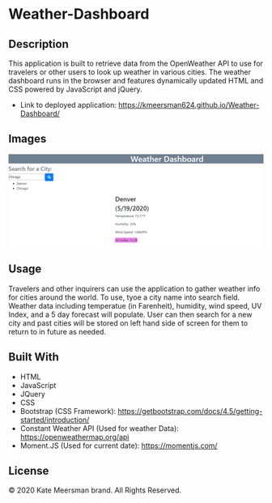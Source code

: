 # Weather-Dashboard

## Description

This application is built to retrieve data from the OpenWeather API to use for travelers or other users to look up weather in various cities. The weather dashboard runs in the browser and features dynamically updated HTML and CSS powered by JavaScript and jQuery.

- Link to deployed application: https://kmeersman624.github.io/Weather-Dashboard/

## Images

![Image of Dashboard](assets\weather.PNG)

## Usage

Travelers and other inquirers can use the application to gather weather info for cities around the world. To use, tyoe a city name into search field. Weather data including temperatue (in Farenheit), humidity, wind speed, UV Index, and a 5 day forecast will populate. User can then search for a new city and past cities will be stored on left hand side of screen for them to return to in future as needed.

## Built With

- HTML
- JavaScript
- JQuery
- CSS
- Bootstrap (CSS Framework): https://getbootstrap.com/docs/4.5/getting-started/introduction/
- Constant Weather API (Used for weather Data): https://openweathermap.org/api
- Moment.JS (Used for current date): https://momentjs.com/

## License

© 2020 Kate Meersman brand. All Rights Reserved.
